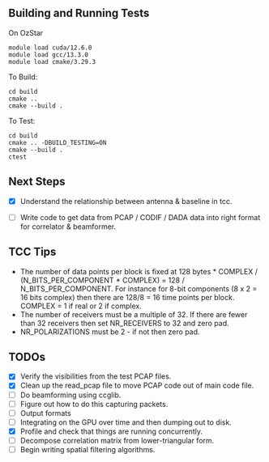 


## Building and Running Tests

On OzStar
```
module load cuda/12.6.0
module load gcc/13.3.0
module load cmake/3.29.3
```

To Build:
```
cd build
cmake ..
cmake --build .
```

To Test:
```
cd build
cmake .. -DBUILD_TESTING=ON
cmake --build .
ctest
```


## Next Steps
- [x] Understand the relationship between antenna & baseline in tcc.
- [ ] Write code to get data from PCAP / CODIF / DADA data into right format for correlator & beamformer.


## TCC Tips

- The number of data points per block is fixed at 128 bytes * COMPLEX / (N_BITS_PER_COMPONENT * COMPLEX) = 128 / N_BITS_PER_COMPONENT. For instance for 8-bit components (8 x 2 = 16 bits complex) then there are 128/8 = 16 time points per block. COMPLEX = 1 if real or 2 if complex.
- The number of receivers must be a multiple of 32. If there are fewer than 32 receivers then set NR_RECEIVERS to 32 and zero pad. 
- NR_POLARIZATIONS must be 2 - if not then zero pad.


## TODOs

-[x] Verify the visibilities from the test PCAP files.
-[x] Clean up the read_pcap file to move PCAP code out of main code file.
-[ ] Do beamforming using ccglib.
-[ ] Figure out how to do this capturing packets.
-[ ] Output formats
-[ ] Integrating on the GPU over time and then dumping out to disk.
-[x] Profile and check that things are running concurrently.
-[ ] Decompose correlation matrix from lower-triangular form.
-[ ] Begin writing spatial filtering algorithms.
